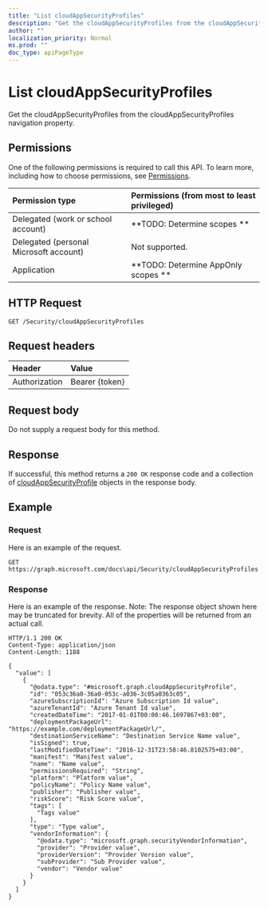 ```yaml
---
title: "List cloudAppSecurityProfiles"
description: "Get the cloudAppSecurityProfiles from the cloudAppSecurityProfiles navigation property."
author: ""
localization_priority: Normal
ms.prod: ""
doc_type: apiPageType
---
```


# List cloudAppSecurityProfiles

Get the cloudAppSecurityProfiles from the cloudAppSecurityProfiles navigation property.

## Permissions
One of the following permissions is required to call this API. To learn more, including how to choose permissions, see [Permissions](/concepts/permissions-reference.md).

|Permission type|Permissions (from most to least privileged)|
|:---|:---|
|Delegated (work or school account)|**TODO: Determine scopes **|
|Delegated (personal Microsoft account)|Not supported.|
|Application|**TODO: Determine AppOnly scopes **|

## HTTP Request
<!-- {
  "blockType": "ignored"
}
-->
``` http
GET /Security/cloudAppSecurityProfiles
```

## Request headers
|Header|Value|
|:---|:---|
|Authorization|Bearer {token}|

## Request body
Do not supply a request body for this method.

## Response
If successful, this method returns a `200 OK` response code and a collection of [cloudAppSecurityProfile](../resources/cloudappsecurityprofile.md) objects in the response body.

## Example

### Request
Here is an example of the request.
<!-- {
  "blockType": "request",
  "name": "get_cloudappsecurityprofile"
}
-->
``` http
GET https://graph.microsoft.com/docs\api/Security/cloudAppSecurityProfiles
```

### Response
Here is an example of the response. Note: The response object shown here may be truncated for brevity. All of the properties will be returned from an actual call.
<!-- {
  "blockType": "response",
  "truncated": true,
  "@odata.type": "collection(microsoft.graph.cloudappsecurityprofile)"
}
-->
``` http
HTTP/1.1 200 OK
Content-Type: application/json
Content-Length: 1188

{
  "value": [
    {
      "@odata.type": "#microsoft.graph.cloudAppSecurityProfile",
      "id": "053c36a0-36a0-053c-a036-3c05a0363c05",
      "azureSubscriptionId": "Azure Subscription Id value",
      "azureTenantId": "Azure Tenant Id value",
      "createdDateTime": "2017-01-01T00:00:46.1697867+03:00",
      "deploymentPackageUrl": "https://example.com/deploymentPackageUrl/",
      "destinationServiceName": "Destination Service Name value",
      "isSigned": true,
      "lastModifiedDateTime": "2016-12-31T23:58:46.8102575+03:00",
      "manifest": "Manifest value",
      "name": "Name value",
      "permissionsRequired": "String",
      "platform": "Platform value",
      "policyName": "Policy Name value",
      "publisher": "Publisher value",
      "riskScore": "Risk Score value",
      "tags": [
        "Tags value"
      ],
      "type": "Type value",
      "vendorInformation": {
        "@odata.type": "microsoft.graph.securityVendorInformation",
        "provider": "Provider value",
        "providerVersion": "Provider Version value",
        "subProvider": "Sub Provider value",
        "vendor": "Vendor value"
      }
    }
  ]
}
```

